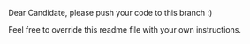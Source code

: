 Dear Candidate, please push your code to this branch :)

Feel free to override this readme file with your own instructions.
